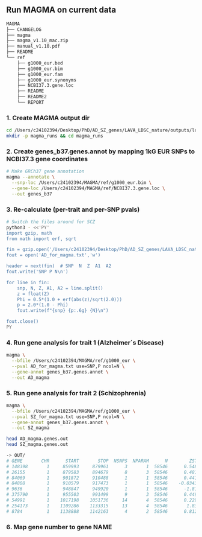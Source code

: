 ## Run MAGMA on current data

```bash
MAGMA
├── CHANGELOG
├── magma
├── magma_v1.10_mac.zip
├── manual_v1.10.pdf
├── README
└── ref
    ├── g1000_eur.bed
    ├── g1000_eur.bim
    ├── g1000_eur.fam
    ├── g1000_eur.synonyms
    ├── NCBI37.3.gene.loc
    ├── README
    ├── README2
    └── REPORT
```


### 1. Create MAGMA output dir

```bash
cd /Users/c24102394/Desktop/PhD/AD_SZ_genes/LAVA_LDSC_nature/outputs/lava
mkdir -p magma_runs && cd magma_runs
```


### 2. Create genes_b37.genes.annot by mapping 1kG EUR SNPs to NCBI37.3 gene coordinates

```bash
# Make GRCh37 gene annotation
magma --annotate \
  --snp-loc /Users/c24102394/MAGMA/ref/g1000_eur.bim \
  --gene-loc /Users/c24102394/MAGMA/ref/NCBI37.3.gene.loc \
  --out genes_b37
```


### 3. Re-calculate (per-trait and per-SNP pvals)

```bash
# Switch the files around for SCZ
python3 - <<'PY'
import gzip, math
from math import erf, sqrt

fin = gzip.open('/Users/c24102394/Desktop/PhD/AD_SZ_genes/LAVA_LDSC_nature/Data/AD.sumstats.gz','rt')
fout = open('AD_for_magma.txt','w')

header = next(fin)  # SNP  N  Z  A1  A2
fout.write('SNP P N\n')

for line in fin:
    snp, N, Z, A1, A2 = line.split()
    z = float(Z)
    Phi = 0.5*(1.0 + erf(abs(z)/sqrt(2.0)))
    p = 2.0*(1.0 - Phi)
    fout.write(f"{snp} {p:.6g} {N}\n")

fout.close()
PY
```


### 4. Run gene analysis for trait 1 (Alzheimer´s Disease)

```bash
magma \
  --bfile /Users/c24102394/MAGMA/ref/g1000_eur \
  --pval AD_for_magma.txt use=SNP,P ncol=N \
  --gene-annot genes_b37.genes.annot \
  --out AD_magma
```

### 5. Run gene analysis for trait 2 (Schizophrenia)

```bash
magma \
  --bfile /Users/c24102394/MAGMA/ref/g1000_eur \
  --pval SZ_for_magma.txt use=SNP,P ncol=N \
  --gene-annot genes_b37.genes.annot \
  --out SZ_magma
```

```bash
head AD_magma.genes.out
head SZ_magma.genes.out

-> OUT/
# GENE       CHR      START       STOP  NSNPS  NPARAM      N        ZSTAT            P
# 148398       1     859993     879961      3       1  58546      0.54806      0.29183
# 26155        1     879583     894679      8       3  58546      0.48183      0.31496
# 84069        1     901872     910488      1       1  58546      0.44129       0.3295
# 84808        1     910579     917473      1       1  58546    -0.034348       0.5137
# 9636         1     948847     949920      1       1  58546      -1.8145       0.9652
# 375790       1     955503     991499      9       3  58546      0.44975      0.32644
# 54991        1    1017198    1051736     14       4  58546      0.22966      0.40918
# 254173       1    1109286    1133315     13       4  58546       1.8364     0.033153
# 8784         1    1138888    1142163      4       2  58546      0.81201      0.20839
```


### 6. Map gene number to gene NAME

